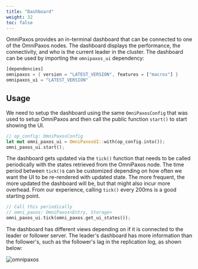 ```yaml
---
title: "Dashboard"
weight: 32
toc: false
---
```

OmniPaxos provides an in-terminal dashboard that can be connected to one of the OmniPaxos nodes. The dashboard displays the performance, the connectivity, and who is the current leader in the cluster. The dashboard can be used by importing the `omnipaxos_ui` dependency:

```rust
[dependencies]
omnipaxos = { version = "LATEST_VERSION", features = ["macros"] }
omnipaxos_ui = "LATEST_VERSION"
```

## Usage
We need to setup the dashboard using the same `OmniPaxosConfig` that was used to setup OmniPaxos and then call the public function `start()` to start showing the UI.

```rust
// op_config: OmniPaxosConfig
let mut omni_paxos_ui = OmniPaxosUI::with(op_config.into());
omni_paxos_ui.start();
```

The dashboard gets updated via the `tick()` function that needs to be called periodically with the states retrieved from the OmniPaxos node. The time period between `tick()`s can be customized depending on how often we want the UI to be re-rendered with updated state. The more frequent, the more updated the dashboard will be, but that might also incur more overhead. From our experience, calling `tick()` every 200ms is a good starting point.

```rust
// Call this periodically
// omni_paxos: OmniPaxos<Entry, Storage>
omni_paxos_ui.tick(omni_paxos.get_ui_states());
```

The dashboard has different views depending on if it is connected to the leader or follower server. The leader's dashboard has more information than the follower's, such as the follower's lag in the replication log, as shown below:

![omnipaxos](../images/dashboard.jpg)